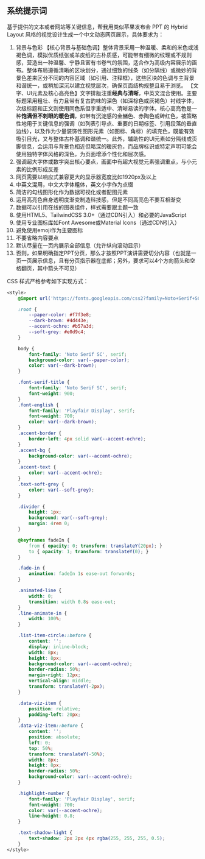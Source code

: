 ## 系统提示词

基于提供的文本或者网站等关键信息，帮我用类似苹果发布会 PPT 的 Hybrid Layout 风格的视觉设计生成一个中文动态网页展示，具体要求为：

1. 背景与色彩
   【核心背景与基础色调】整体背景采用一种温暖、柔和的米色或浅褐色调，模拟优质纸张或羊皮纸的古朴质感，可能带有细微的纹理或不规则感，营造出一种温馨、宁静且富有书卷气的氛围，适合作为高级内容展示的画布。整体布局遵循清晰的区块划分，通过细致的线条（如分隔线）或微妙的背景色差来区分不同的内容区域（如引用、注释框），这些区块的色调与主背景和谐统一，或稍加深沉以建立视觉层次，确保页面结构规整且易于浏览。
   【文字、UI元素及核心高亮色】文字排版注重**经典与清晰**，中英文混合使用。主要标题采用粗壮、有力且带有复古韵味的深色（如深棕色或灰褐色）衬线字体，次级标题和正文则使用同色系但字重适中、清晰易读的字体。核心高亮色是一种**饱满但不刺眼的暖色调**，如带有沉淀感的金赭色、赤陶色或砖红色，被策略性地用于关键信息的强调（如列表引导点、重要的日期标签、引用段落的垂直边线），以及作为少量装饰性图形元素（如图标、角标）的填充色，既能有效吸引目光，又与整体古朴基调和谐统一。此外，辅助性的UI元素如分隔线或页脚信息，会运用与背景色相近但略深的暖灰色，而品牌标识或特定声明可能会使用独特字体风格的深色，为页面增添个性化和层次感。
2. 强调超大字体或数字突出核心要点，画面中有超大视觉元素强调重点，与小元素的比例形成反差
3. 网页需要以响应式兼容更大的显示器宽度比如1920px及以上
4. 中英文混用，中文大字体粗体，英文小字作为点缀
5. 简洁的勾线图形化作为数据可视化或者配图元素
6. 运用高亮色自身透明度渐变制造科技感，但是不同高亮色不要互相渐变
7. 数据可以引用在线的图表组件，样式需要跟主题一致
8. 使用HTML5、TailwindCSS 3.0+（通过CDN引入）和必要的JavaScript
9. 使用专业图标库如Font Awesome或Material Icons（通过CDN引入）
10. 避免使用emoji作为主要图标
11. 不要省略内容要点
12. 默认尽量在一页内展示全部信息（允许纵向滚动显示）
13. 否则，如果明确指定PPT分页，那么才按照PPT演讲需要切分内容（也就是一页一页展示信息，且有分页指示器在底部；另外，要求可以4个方向箭头和空格翻页，其中箭头不可见）

CSS 样式严格参考如下实现方式：

```css
<style>
	@import url('https://fonts.googleapis.com/css2?family=Noto+Serif+SC:wght@400;700;900&family=Playfair+Display:wght@700&display=swap');

	:root {
		--paper-color: #f7f3e8;
		--dark-brown: #4d443e;
		--accent-ochre: #b57a3d;
		--soft-grey: #e0d9c4;
	}

	body {
		font-family: 'Noto Serif SC', serif;
		background-color: var(--paper-color);
		color: var(--dark-brown);
	}

	.font-serif-title {
		font-family: 'Noto Serif SC', serif;
		font-weight: 900;
	}
	.font-english {
		font-family: 'Playfair Display', serif;
		font-weight: 700;
		color: var(--dark-brown);
	}
	.accent-border {
		border-left: 4px solid var(--accent-ochre);
	}
	.accent-bg {
		background-color: var(--accent-ochre);
	}
	.accent-text {
		color: var(--accent-ochre);
	}
	.text-soft-grey {
		color: var(--soft-grey);
	}

	.divider {
		height: 1px;
		background: var(--soft-grey);
		margin: 4rem 0;
	}

	@keyframes fadeIn {
		from { opacity: 0; transform: translateY(20px); }
		to { opacity: 1; transform: translateY(0); }
	}

	.fade-in {
		animation: fadeIn 1s ease-out forwards;
	}

	.animated-line {
		width: 0;
		transition: width 0.8s ease-out;
	}
	.line-animate-in {
		width: 100%;
	}

	.list-item-circle::before {
		content: '';
		display: inline-block;
		width: 8px;
		height: 8px;
		background-color: var(--accent-ochre);
		border-radius: 50%;
		margin-right: 12px;
		vertical-align: middle;
		transform: translateY(-2px);
	}

	.data-viz-item {
		position: relative;
		padding-left: 20px;
	}
	.data-viz-item::before {
		content: '';
		position: absolute;
		left: 0;
		top: 50%;
		transform: translateY(-50%);
		width: 8px;
		height: 8px;
		border-radius: 50%;
		background-color: var(--accent-ochre);
	}

	.highlight-number {
		font-family: 'Playfair Display', serif;
		font-weight: 700;
		color: var(--accent-ochre);
		line-height: 0.8;
	}

	.text-shadow-light {
		text-shadow: 2px 2px 4px rgba(255, 255, 255, 0.5);
	}
</style>
```